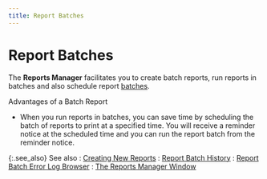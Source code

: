 ```yaml
---
title: Report Batches
---
```


# Report Batches


The **Reports Manager** facilitates  you to create batch reports, run reports in batches and also schedule  report [batches]({{site.rmgr_baseurl}}/misc/batches.html).


Advantages of a Batch Report

- When you run  reports in batches, you can save time by scheduling the batch of reports  to print at a specified time. You will receive a reminder notice at the  scheduled time and you can run the report batch from the reminder notice.



{:.see_also}
See also
: [Creating New  Reports]({{site.rmgr_baseurl}}/manager/window/creating-reports/creating_new_reports.html)
: [Report Batch  History]({{site.rmgr_baseurl}}/manager/window/report-batches/report_batch_history.html)
: [Report  Batch Error Log Browser]({{site.rmgr_baseurl}}/manager/window/report-batches/report_batch_error_log_browser.html)
: [The  Reports Manager Window]({{site.rmgr_baseurl}}/manager/window/report_manager_graphic_user_interface.html)
